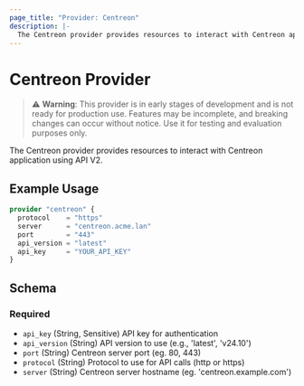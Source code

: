 ```yaml
---
page_title: "Provider: Centreon"
description: |-
  The Centreon provider provides resources to interact with Centreon application using API V2.
---
```


# Centreon Provider

> ⚠️ **Warning**: This provider is in early stages of development and is not ready for production use. Features may be incomplete, and breaking changes can occur without notice. Use it for testing and evaluation purposes only.

The Centreon provider provides resources to interact with Centreon application using API V2.

## Example Usage

```terraform
provider "centreon" {
  protocol    = "https"
  server      = "centreon.acme.lan"
  port        = "443"
  api_version = "latest"
  api_key     = "YOUR_API_KEY"
}
```

<!-- schema generated by tfplugindocs -->
## Schema

### Required

- `api_key` (String, Sensitive) API key for authentication
- `api_version` (String) API version to use (e.g., 'latest', 'v24.10')
- `port` (String) Centreon server port (eg. 80, 443)
- `protocol` (String) Protocol to use for API calls (http or https)
- `server` (String) Centreon server hostname (eg. 'centreon.example.com')

